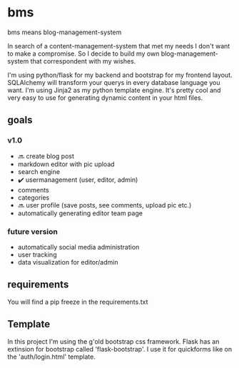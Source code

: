 # bms
bms means blog-management-system 

In search of a content-management-system that met my needs I don't want to make a compromise. So I decide to build my own blog-management-system that correspondent with my wishes.

I'm using python/flask for my backend and bootstrap for my frontend layout. SQLAlchemy will transform your querys in every database language you want. I'm using Jinja2 as my python template engine. It's pretty cool and very easy to use for generating dynamic content in your html files.

## goals

### v1.0
- :soon: create blog post
- markdown editor with pic upload
- search engine
-  :heavy_check_mark: usermanagement (user, editor, admin)
- comments
- categories
- :soon: user profile (save posts, see comments, upload pic etc.)
- automatically generating editor team page

### future version
- automatically social media administration
- user tracking
- data visualization for editor/admin

## requirements
You will find a pip freeze in the requirements.txt

## Template
In this project I'm using the g'old bootstrap css framework. Flask has an extinsion for bootstrap called 'flask-bootstrap'. I use it for quickforms like on the 'auth/login.html' template.
